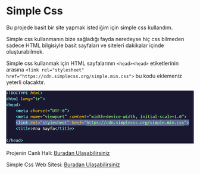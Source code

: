 # Simple Css

Bu projede basit bir site yapmak istediğim için simple css kullandım. 

Simple css kullanmanın bize sağladığı fayda neredeyse hiç css bilmeden sadece HTML bilgisiyle basit sayfaları ve siteleri dakikalar içinde oluşturabilmek. 

Simple css kullanmak için HTML sayfalarının `<head><head>` etiketlerinin arasına `<link rel="stylesheet" href="https://cdn.simplecss.org/simple.min.css">` bu kodu eklemeniz yeterli olacaktır.

![](/pic.png)

Projenin Canlı Hali: [Buradan Ulaşabilirsiniz](https://aliberkaycelik-html-simple-css-demo.netlify.app) 


Simple Css Web Sitesi: [Buradan Ulaşabilirsiniz](https://simplecss.org/) 